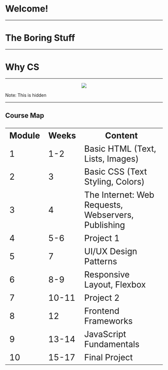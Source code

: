 # Welcome!

----

# The Boring Stuff

----

# Why CS

---

<div style="text-align: center">
    <img src="STATICPREFIX/cs1/1-intro/so-you-want-to-be-a-wizard.png">
</div>

Note:
This is hidden

----

## Course Map

<table style="width: 100%; font-size: 20pt;" data-auto-animate-target="unmatched">
        <tbody><tr>
            <th>Module</th>
            <th>Weeks</th>
            <th>Content</th>
        </tr>
        <tr>
            <td>1</td>
            <td>1-2</td>
            <td>Basic HTML (Text, Lists, Images)</td>
        </tr>
        <tr>
            <td>2</td>
            <td>3</td>
            <td>Basic CSS (Text Styling, Colors)</td>
        </tr>
        <tr>
            <td>3</td>
            <td>4</td>
            <td>The Internet: Web Requests, Webservers, Publishing</td>
        </tr>
        <tr>
            <td>4</td>
            <td>5-6</td>
            <td>Project 1</td>
        </tr>
        <tr>
            <td>5</td>
            <td>7</td>
            <td>UI/UX Design Patterns</td>
        </tr>
        <tr>
            <td>6</td>
            <td>8-9</td>
            <td>Responsive Layout, Flexbox</td>
        </tr>
        <tr>
            <td>7</td>
            <td>10-11</td>
            <td>Project 2</td>
        </tr>
        <tr>
            <td>8</td>
            <td>12</td>
            <td>Frontend Frameworks</td>
        </tr>
        <tr>
            <td>9</td>
            <td>13-14</td>
            <td>JavaScript Fundamentals</td>
        </tr>
        <tr>
            <td>10</td>
            <td>15-17</td>
            <td>Final Project</td>
        </tr>
    </tbody>
</table>
